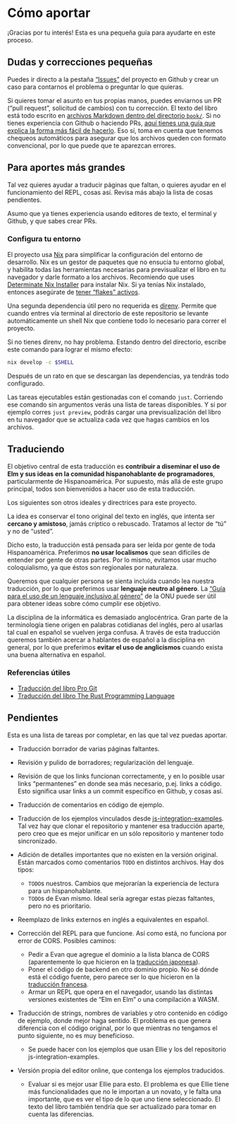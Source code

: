 # Cómo aportar

¡Gracias por tu interés! Esta es una pequeña guía para ayudarte en este proceso.

## Dudas y correcciones pequeñas

Puedes ir directo a la pestaña [“Issues”][issues] del proyecto en Github y crear un caso para contarnos el problema o preguntar lo que quieras.

Si quieres tomar el asunto en tus propias manos, puedes enviarnos un PR (“pull request”, solicitud de cambios) con tu corrección. El texto del libro está todo escrito en [archivos Markdown dentro del directorio `book/`][book-dir]. Si no tienes experiencia con Github o haciendo PRs, [aquí tienes una guía que explica la forma más fácil de hacerlo][pr-facil]. Eso sí, toma en cuenta que tenemos chequeos automáticos para asegurar que los archivos queden con formato convencional, por lo que puede que te aparezcan errores.

[issues]: https://github.com/agj/elm-guide-es/issues
[book-dir]: https://github.com/agj/elm-guide-es/tree/master/book
[pr-facil]: https://www.freecodecamp.org/espanol/news/como-crear-tu-primer-pull-request-en-github/

## Para aportes más grandes

Tal vez quieres ayudar a traducir páginas que faltan, o quieres ayudar en el funcionamiento del REPL, cosas así. Revisa más abajo la lista de cosas pendientes.

Asumo que ya tienes experiencia usando editores de texto, el terminal y Github, y que sabes crear PRs.

### Configura tu entorno

El proyecto usa [Nix][nix] para simplificar la configuración del entorno de desarrollo. Nix es un gestor de paquetes que no ensucia tu entorno global, y habilita todas las herramientas necesarias para previsualizar el libro en tu navegador y darle formato a los archivos. Recomiendo que uses [Determinate Nix Installer][nix-installer] para instalar Nix. Si ya tenías Nix instalado, entonces asegúrate de [tener “flakes” activos][flakes].

Una segunda dependencia útil pero no requerida es [direnv][direnv]. Permite que cuando entres vía terminal al directorio de este repositorio se levante automáticamente un shell Nix que contiene todo lo necesario para correr el proyecto.

Si no tienes direnv, no hay problema. Estando dentro del directorio, escribe este comando para lograr el mismo efecto:

```sh
nix develop -c $SHELL
```

Después de un rato en que se descargan las dependencias, ya tendrás todo configurado.

Las tareas ejecutables están gestionadas con el comando `just`. Corriendo ese comando sin argumentos verás una lista de tareas disponibles. Y si por ejemplo corres `just preview`, podrás cargar una previsualización del libro en tu navegador que se actualiza cada vez que hagas cambios en los archivos.

[nix]: https://nixos.org/
[nix-installer]: https://github.com/DeterminateSystems/nix-installer
[flakes]: https://nixos.wiki/wiki/Flakes
[direnv]: https://direnv.net/

## Traduciendo

El objetivo central de esta traducción es **contribuir a diseminar el uso de Elm y sus ideas en la comunidad hispanohablante de programadores**, particularmente de Hispanoamérica. Por supuesto, más allá de este grupo principal, todos son bienvenidos a hacer uso de esta traducción.

Los siguientes son otros ideales y directrices para este proyecto.

La idea es conservar el tono original del texto en inglés, que intenta ser **cercano y amistoso**, jamás críptico o rebuscado. Tratamos al lector de “tú” y no de “usted”.

Dicho esto, la traducción está pensada para ser leída por gente de toda Hispanoamérica. Preferimos **no usar localismos** que sean difíciles de entender por gente de otras partes. Por lo mismo, evitamos usar mucho coloquialismo, ya que éstos son regionales por naturaleza.

Queremos que cualquier persona se sienta incluída cuando lea nuestra traducción, por lo que preferimos usar **lenguaje neutro al género**. La [“Guía para el uso de un lenguaje inclusivo al género”][onu-genero] de la ONU puede ser útil para obtener ideas sobre cómo cumplir ese objetivo.

La disciplina de la informática es demasiado anglocéntrica. Gran parte de la terminología tiene origen en palabras cotidianas del inglés, pero al usarlas tal cual en español se vuelven jerga confusa. A través de esta traducción queremos también acercar a hablantes de español a la disciplina en general, por lo que preferimos **evitar el uso de anglicismos** cuando exista una buena alternativa en español.

[onu-genero]: https://authoring.prod.unwomen.org/sites/default/files/Headquarters/Attachments/Sections/Library/Gender-inclusive%20language/Guidelines-on-gender-inclusive-language-es.pdf

### Referencias útiles

- [Traducción del libro Pro Git](https://github.com/progit/progit2-es)
- [Traducción del libro The Rust Programming Language](https://github.com/RustLangES/rust-book-es)

## Pendientes

Esta es una lista de tareas por completar, en las que tal vez puedas aportar.

- Traducción borrador de varias páginas faltantes.

- Revisión y pulido de borradores; regularización del lenguaje.

- Revisión de que los links funcionan correctamente, y en lo posible usar links “permantenes” en donde sea más necesario, p.ej. links a código. Esto significa usar links a un commit específico en Github, y cosas así.

- Traducción de comentarios en código de ejemplo.

- Traducción de los ejemplos vinculados desde [js-integration-examples](https://github.com/elm-community/js-integration-examples). Tal vez hay que clonar el repositorio y mantener esa traducción aparte, pero creo que es mejor unificar en un sólo repositorio y mantener todo sincronizado.

- Adición de detalles importantes que no existen en la versión original. Están marcados como comentarios `TODO` en distintos archivos. Hay dos tipos:

  - `TODO`s nuestros. Cambios que mejorarían la experiencia de lectura para un hispanohablante.
  - `TODO`s de Evan mismo. Ideal sería agregar estas piezas faltantes, pero no es prioritario.

- Reemplazo de links externos en inglés a equivalentes en español.

- Corrección del REPL para que funcione. Así como está, no funciona por error de CORS. Posibles caminos:

  - Pedir a Evan que agregue el dominio a la lista blanca de CORS (aparentemente lo que hicieron en la [traducción japonesa](https://guide.elm-lang.jp)).
  - Poner el código de backend en otro dominio propio. No sé dónde está el código fuente, pero parece ser lo que hicieron en la [traducción francesa](https://guide.elm-france.fr).
  - Armar un REPL que opera en el navegador, usando las distintas versiones existentes de “Elm en Elm” o una compilación a WASM.

- Traducción de strings, nombres de variables y otro contenido en código de ejemplo, donde mejor haga sentido. El problema es que genera diferencia con el código original, por lo que mientras no tengamos el punto siguiente, no es muy beneficioso.

  - Se puede hacer con los ejemplos que usan Ellie y los del repositorio js-integration-examples.

- Versión propia del editor online, que contenga los ejemplos traducidos.
  - Evaluar si es mejor usar Ellie para esto. El problema es que Ellie tiene más funcionalidades que no le importan a un novato, y le falta una importante, que es ver el tipo de lo que uno tiene seleccionado. El texto del libro también tendría que ser actualizado para tomar en cuenta las diferencias.
